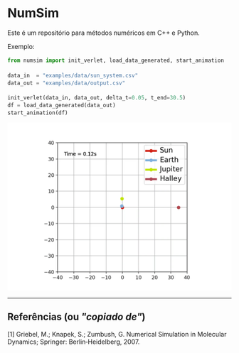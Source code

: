 # NumSim

Este é um repositório para métodos numéricos em C++ e Python.

Exemplo:
```python
from numsim import init_verlet, load_data_generated, start_animation

data_in  = "examples/data/sun_system.csv"
data_out = "examples/data/output.csv"

init_verlet(data_in, data_out, delta_t=0.05, t_end=30.5)
df = load_data_generated(data_out)
start_animation(df)
```
![Deploy](https://github.com/ffernandoalves/NumSim/blob/main/examples/data/sun_system.gif)


------------

## Referências (ou _"copiado de"_)

[1] Griebel, M.; Knapek, S.; Zumbush, G. Numerical Simulation in Molecular Dynamics; Springer: Berlin‐Heidelberg, 2007.
